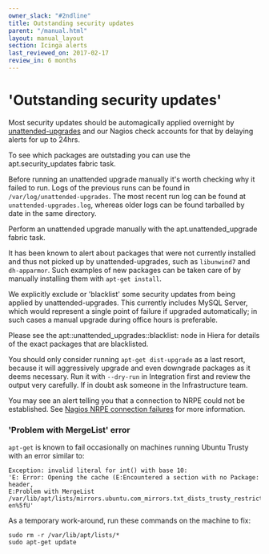 ```yaml
---
owner_slack: "#2ndline"
title: Outstanding security updates
parent: "/manual.html"
layout: manual_layout
section: Icinga alerts
last_reviewed_on: 2017-02-17
review_in: 6 months
---
```


# 'Outstanding security updates'

Most security updates should be automagically applied overnight by
[unattended-upgrades](https://help.ubuntu.com/community/AutomaticSecurityUpdates#Using_the_.22unattended-upgrades.22_package)
and our Nagios check accounts for that by delaying alerts for up to
24hrs.

To see which packages are outstading you can use the
apt.security\_updates fabric task.

Before running an unattended upgrade manually it's worth checking why it
failed to run. Logs of the previous runs can be found in
`/var/log/unattended-upgrades`. The most recent run log can be found at
`unattended-upgrades.log`, whereas older logs can be found tarballed by
date in the same directory.

Perform an unattended upgrade manually with the apt.unattended\_upgrade
fabric task.

It has been known to alert about packages that were not currently
installed and thus not picked up by unattended-upgrades, such as
`libunwind7` and `dh-apparmor`. Such examples of new packages can be
taken care of by manually installing them with `apt-get install`.

<div class="admonition note">

We explicitly exclude or 'blacklist' some security updates from being
applied by unattended-upgrades. This currently includes MySQL Server,
which would represent a single point of failure if upgraded
automatically; in such cases a manual upgrade during office hours is
preferable.

Please see the apt::unattended\_upgrades::blacklist: node in Hiera for
details of the exact packages that are blacklisted.

</div>

You should only consider running `apt-get dist-upgrade` as a last
resort, because it will aggressively upgrade and even downgrade packages
as it deems necessary. Run it with `--dry-run` in Integration first and
review the output very carefully. If in doubt ask someone in the
Infrastructure team.

You may see an alert telling you that a connection to NRPE could not be
established. See [Nagios NRPE connection
failures](alerts/nagios-nrpe-connection-failures.html) for more
information.

### 'Problem with MergeList' error

`apt-get` is known to fail occasionally on machines running Ubuntu
Trusty with an error similar to:

    Exception: invalid literal for int() with base 10:
    'E: Error: Opening the cache (E:Encountered a section with no Package: header,
    E:Problem with MergeList /var/lib/apt/lists/mirrors.ubuntu.com_mirrors.txt_dists_trusty_restricted_i18n_Translation-en%5fU'

As a temporary work-around, run these commands on the machine to fix:

    sudo rm -r /var/lib/apt/lists/*
    sudo apt-get update

